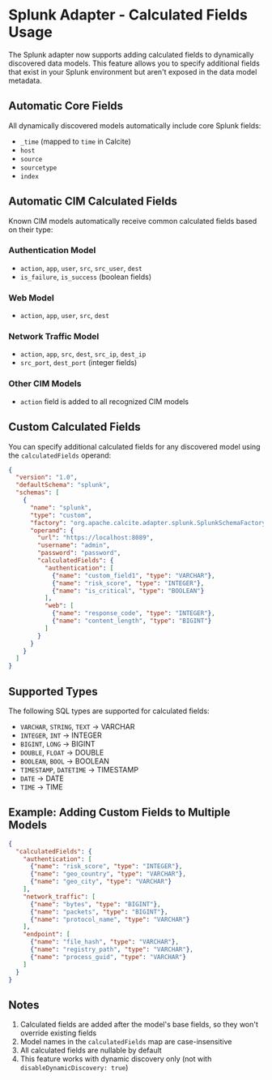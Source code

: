 # Splunk Adapter - Calculated Fields Usage

The Splunk adapter now supports adding calculated fields to dynamically discovered data models. This feature allows you to specify additional fields that exist in your Splunk environment but aren't exposed in the data model metadata.

## Automatic Core Fields

All dynamically discovered models automatically include core Splunk fields:
- `_time` (mapped to `time` in Calcite)
- `host`
- `source`
- `sourcetype`
- `index`

## Automatic CIM Calculated Fields

Known CIM models automatically receive common calculated fields based on their type:

### Authentication Model
- `action`, `app`, `user`, `src`, `src_user`, `dest`
- `is_failure`, `is_success` (boolean fields)

### Web Model
- `action`, `app`, `user`, `src`, `dest`

### Network Traffic Model
- `action`, `app`, `src`, `dest`, `src_ip`, `dest_ip`
- `src_port`, `dest_port` (integer fields)

### Other CIM Models
- `action` field is added to all recognized CIM models

## Custom Calculated Fields

You can specify additional calculated fields for any discovered model using the `calculatedFields` operand:

```json
{
  "version": "1.0",
  "defaultSchema": "splunk",
  "schemas": [
    {
      "name": "splunk",
      "type": "custom",
      "factory": "org.apache.calcite.adapter.splunk.SplunkSchemaFactory",
      "operand": {
        "url": "https://localhost:8089",
        "username": "admin",
        "password": "password",
        "calculatedFields": {
          "authentication": [
            {"name": "custom_field1", "type": "VARCHAR"},
            {"name": "risk_score", "type": "INTEGER"},
            {"name": "is_critical", "type": "BOOLEAN"}
          ],
          "web": [
            {"name": "response_code", "type": "INTEGER"},
            {"name": "content_length", "type": "BIGINT"}
          ]
        }
      }
    }
  ]
}
```

## Supported Types

The following SQL types are supported for calculated fields:
- `VARCHAR`, `STRING`, `TEXT` → VARCHAR
- `INTEGER`, `INT` → INTEGER
- `BIGINT`, `LONG` → BIGINT
- `DOUBLE`, `FLOAT` → DOUBLE
- `BOOLEAN`, `BOOL` → BOOLEAN
- `TIMESTAMP`, `DATETIME` → TIMESTAMP
- `DATE` → DATE
- `TIME` → TIME

## Example: Adding Custom Fields to Multiple Models

```json
{
  "calculatedFields": {
    "authentication": [
      {"name": "risk_score", "type": "INTEGER"},
      {"name": "geo_country", "type": "VARCHAR"},
      {"name": "geo_city", "type": "VARCHAR"}
    ],
    "network_traffic": [
      {"name": "bytes", "type": "BIGINT"},
      {"name": "packets", "type": "BIGINT"},
      {"name": "protocol_name", "type": "VARCHAR"}
    ],
    "endpoint": [
      {"name": "file_hash", "type": "VARCHAR"},
      {"name": "registry_path", "type": "VARCHAR"},
      {"name": "process_guid", "type": "VARCHAR"}
    ]
  }
}
```

## Notes

1. Calculated fields are added after the model's base fields, so they won't override existing fields
2. Model names in the `calculatedFields` map are case-insensitive
3. All calculated fields are nullable by default
4. This feature works with dynamic discovery only (not with `disableDynamicDiscovery: true`)